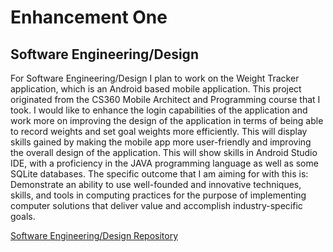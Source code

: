 # Enhancement One

## Software Engineering/Design

For Software Engineering/Design I plan to work on the Weight Tracker application, which is an Android based mobile application. This project originated from the CS360 Mobile Architect and Programming course that I took. I would like to enhance the login capabilities of the application and work more on improving the design of the application in terms of being able to record weights and set goal weights more efficiently. This will display skills gained by making the mobile app more user-friendly and improving the overall design of the application. This will show skills in Android Studio IDE, with a proficiency in the JAVA programming language as well as some SQLite databases. The specific outcome that I am aiming for with this is: Demonstrate an ability to use well-founded and innovative techniques, skills, and tools in computing practices for the purpose of implementing computer solutions that deliver value and accomplish industry-specific goals. 

[Software Engineering/Design Repository](https://github.com/Tydyp/SoftwareEngineering) 
